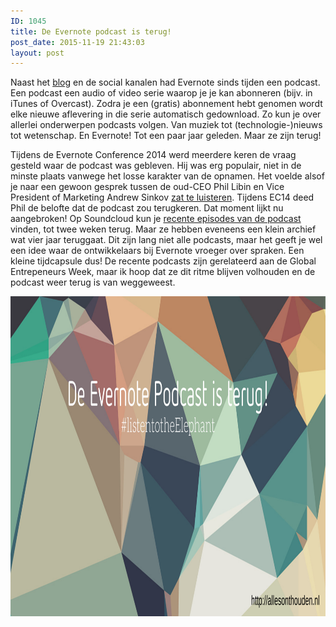 ```yaml
---
ID: 1045
title: De Evernote podcast is terug!
post_date: 2015-11-19 21:43:03
layout: post
---
```

Naast het [blog](https://blog.evernote.com/) en de social kanalen had Evernote sinds tijden een podcast. Een podcast een audio of video serie waarop je je kan abonneren (bijv. in iTunes of Overcast). Zodra je een (gratis) abonnement hebt genomen wordt elke nieuwe aflevering in die serie automatisch gedownload. Zo kun je over allerlei onderwerpen podcasts volgen. Van muziek tot (technologie-)nieuws tot wetenschap. En Evernote! Tot een paar jaar geleden. Maar ze zijn terug!

Tijdens de Evernote Conference 2014 werd meerdere keren de vraag gesteld waar de podcast was gebleven. Hij was erg populair, niet in de minste plaats vanwege het losse karakter van de opnamen. Het voelde alsof je naar een gewoon gesprek tussen de oud-CEO Phil Libin en Vice President of Marketing Andrew Sinkov [zat te luisteren](https://blog.evernote.com/blog/category/podcast/). Tijdens EC14 deed Phil de belofte dat de podcast zou terugkeren. Dat moment lijkt nu aangebroken! Op Soundcloud kun je [recente episodes van de podcast](https://soundcloud.com/evernote) vinden, tot twee weken terug. Maar ze hebben eveneens een klein archief wat vier jaar teruggaat. Dit zijn lang niet alle podcasts, maar het geeft je wel een idee waar de ontwikkelaars bij Evernote vroeger over spraken. Een kleine tijdcapsule dus! De recente podcasts zijn gerelateerd aan de Global Entrepeneurs Week, maar ik hoop dat ze dit ritme blijven volhouden en de podcast weer terug is van weggeweest.

<img class="invisible aligncenter wp-image-1050 size-full" src="/images/2015/11/Banner_podcast.png" alt="Banner_podcast" width="1024" height="512" />
